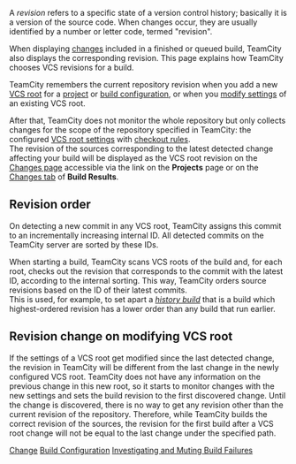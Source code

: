 [//]: # (title: Revision)
[//]: # (auxiliary-id: Revision)

A _revision_ refers to a specific state of a version control history; basically it is a version of the source code. When changes occur, they are usually identified by a number or letter code, termed "revision".

When displaying [changes](change.md) included in a finished or queued build, TeamCity also displays the corresponding revision. This page explains how TeamCity chooses VCS revisions for a build.

TeamCity remembers the current repository revision when you add a new [VCS root](vcs-root.md) for a [project](project.md) or [build configuration](managing-builds.md), or when you [modify settings](configuring-vcs-settings.md) of an existing VCS root.

After that, TeamCity does not monitor the whole repository but only collects changes for the scope of the repository specified in TeamCity: the configured [VCS root settings](configuring-vcs-settings.md) with [checkout rules](vcs-checkout-rules.md).   
The revision of the sources corresponding to the latest detected change affecting your build will be displayed as the VCS root revision on the [Changes page](viewing-user-changes-in-builds.md) accessible via the link on the __Projects__ page or on the [Changes tab](build-results-page.md#Changes+Tab) of __Build Results__.

## Revision order

On detecting a new commit in any VCS root, TeamCity assigns this commit to an incrementally increasing internal ID. All detected commits on the TeamCity server are sorted by these IDs.

When starting a build, TeamCity scans VCS roots of the build and, for each root, checks out the revision that corresponds to the commit with the latest ID, according to the internal sorting. This way, TeamCity orders source revisions based on the ID of their latest commits.   
This is used, for example, to set apart a _[history build](history-build.md)_ that is a build which highest-ordered revision has a lower order than any build that run earlier.

## Revision change on modifying VCS root

If the settings of a VCS root get modified since the last detected change, the revision in TeamCity will be different from the last change in the newly configured VCS root. TeamCity does not have any information on the previous change in this new root, so it starts to monitor changes with the new settings and sets the build revision to the first discovered change. Until the change is discovered, there is no way to get any revision other than the current revision of the repository. Therefore, while TeamCity builds the correct revision of the sources, the revision for the first build after a VCS root change will not be equal to the last change under the specified path.

 <seealso>
        <category ref="concepts">
            <a href="change.md">Change</a>
            <a href="managing-builds.md">Build Configuration</a>
        </category>
        <category ref="user-guide">
            <a href="investigating-and-muting-build-failures.md">Investigating and Muting Build Failures</a>
        </category>
</seealso>